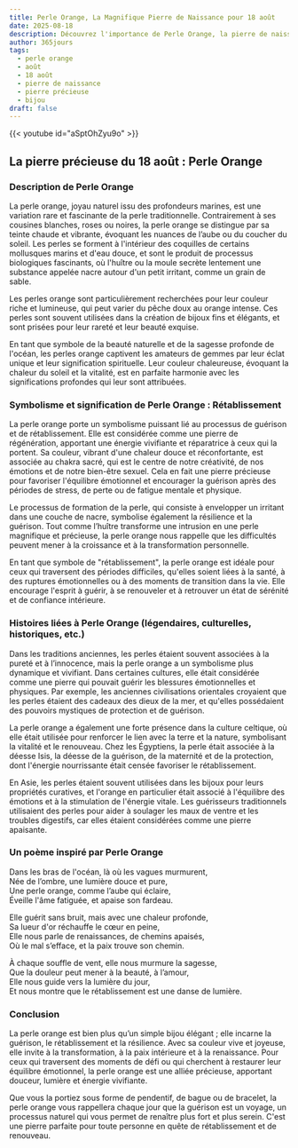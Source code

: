 ```yaml
---
title: Perle Orange, La Magnifique Pierre de Naissance pour 18 août
date: 2025-08-18
description: Découvrez l'importance de Perle Orange, la pierre de naissance du 18 août qui symbolise Rétablissement. Laissez sa beauté et sa signification illuminer votre journée.
author: 365jours
tags:
  - perle orange
  - août
  - 18 août
  - pierre de naissance
  - pierre précieuse
  - bijou
draft: false
---
```


{{< youtube id="aSptOhZyu9o" >}}

## La pierre précieuse du 18 août : Perle Orange

### Description de Perle Orange

La perle orange, joyau naturel issu des profondeurs marines, est une variation rare et fascinante de la perle traditionnelle. Contrairement à ses cousines blanches, roses ou noires, la perle orange se distingue par sa teinte chaude et vibrante, évoquant les nuances de l’aube ou du coucher du soleil. Les perles se forment à l'intérieur des coquilles de certains mollusques marins et d'eau douce, et sont le produit de processus biologiques fascinants, où l'huître ou la moule secrète lentement une substance appelée nacre autour d'un petit irritant, comme un grain de sable.

Les perles orange sont particulièrement recherchées pour leur couleur riche et lumineuse, qui peut varier du pêche doux au orange intense. Ces perles sont souvent utilisées dans la création de bijoux fins et élégants, et sont prisées pour leur rareté et leur beauté exquise.

En tant que symbole de la beauté naturelle et de la sagesse profonde de l'océan, les perles orange captivent les amateurs de gemmes par leur éclat unique et leur signification spirituelle. Leur couleur chaleureuse, évoquant la chaleur du soleil et la vitalité, est en parfaite harmonie avec les significations profondes qui leur sont attribuées.

### Symbolisme et signification de Perle Orange : Rétablissement

La perle orange porte un symbolisme puissant lié au processus de guérison et de rétablissement. Elle est considérée comme une pierre de régénération, apportant une énergie vivifiante et réparatrice à ceux qui la portent. Sa couleur, vibrant d'une chaleur douce et réconfortante, est associée au chakra sacré, qui est le centre de notre créativité, de nos émotions et de notre bien-être sexuel. Cela en fait une pierre précieuse pour favoriser l'équilibre émotionnel et encourager la guérison après des périodes de stress, de perte ou de fatigue mentale et physique.

Le processus de formation de la perle, qui consiste à envelopper un irritant dans une couche de nacre, symbolise également la résilience et la guérison. Tout comme l’huître transforme une intrusion en une perle magnifique et précieuse, la perle orange nous rappelle que les difficultés peuvent mener à la croissance et à la transformation personnelle.

En tant que symbole de "rétablissement", la perle orange est idéale pour ceux qui traversent des périodes difficiles, qu'elles soient liées à la santé, à des ruptures émotionnelles ou à des moments de transition dans la vie. Elle encourage l'esprit à guérir, à se renouveler et à retrouver un état de sérénité et de confiance intérieure.

### Histoires liées à Perle Orange (légendaires, culturelles, historiques, etc.)

Dans les traditions anciennes, les perles étaient souvent associées à la pureté et à l’innocence, mais la perle orange a un symbolisme plus dynamique et vivifiant. Dans certaines cultures, elle était considérée comme une pierre qui pouvait guérir les blessures émotionnelles et physiques. Par exemple, les anciennes civilisations orientales croyaient que les perles étaient des cadeaux des dieux de la mer, et qu'elles possédaient des pouvoirs mystiques de protection et de guérison.

La perle orange a également une forte présence dans la culture celtique, où elle était utilisée pour renforcer le lien avec la terre et la nature, symbolisant la vitalité et le renouveau. Chez les Égyptiens, la perle était associée à la déesse Isis, la déesse de la guérison, de la maternité et de la protection, dont l'énergie nourrissante était censée favoriser le rétablissement.

En Asie, les perles étaient souvent utilisées dans les bijoux pour leurs propriétés curatives, et l'orange en particulier était associé à l'équilibre des émotions et à la stimulation de l'énergie vitale. Les guérisseurs traditionnels utilisaient des perles pour aider à soulager les maux de ventre et les troubles digestifs, car elles étaient considérées comme une pierre apaisante.

### Un poème inspiré par Perle Orange

Dans les bras de l'océan, là où les vagues murmurent,  
Née de l’ombre, une lumière douce et pure,  
Une perle orange, comme l’aube qui éclaire,  
Éveille l'âme fatiguée, et apaise son fardeau.

Elle guérit sans bruit, mais avec une chaleur profonde,  
Sa lueur d'or réchauffe le cœur en peine,  
Elle nous parle de renaissances, de chemins apaisés,  
Où le mal s’efface, et la paix trouve son chemin.

À chaque souffle de vent, elle nous murmure la sagesse,  
Que la douleur peut mener à la beauté, à l’amour,  
Elle nous guide vers la lumière du jour,  
Et nous montre que le rétablissement est une danse de lumière.

### Conclusion

La perle orange est bien plus qu’un simple bijou élégant ; elle incarne la guérison, le rétablissement et la résilience. Avec sa couleur vive et joyeuse, elle invite à la transformation, à la paix intérieure et à la renaissance. Pour ceux qui traversent des moments de défi ou qui cherchent à restaurer leur équilibre émotionnel, la perle orange est une alliée précieuse, apportant douceur, lumière et énergie vivifiante.

Que vous la portiez sous forme de pendentif, de bague ou de bracelet, la perle orange vous rappellera chaque jour que la guérison est un voyage, un processus naturel qui vous permet de renaître plus fort et plus serein. C'est une pierre parfaite pour toute personne en quête de rétablissement et de renouveau.